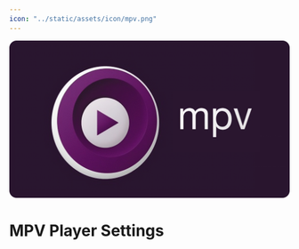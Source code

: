 ```yaml
---
icon: "../static/assets/icon/mpv.png"
---
```


![](/static/assets/banner/mpv.png)
# MPV Player Settings